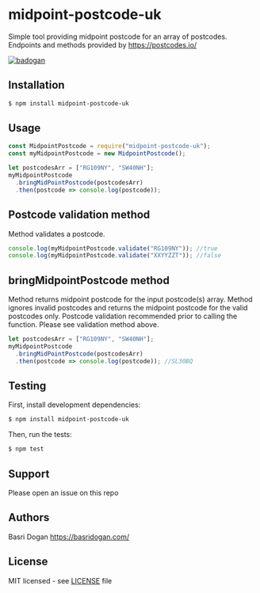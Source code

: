 # midpoint-postcode-uk

Simple tool providing midpoint postcode for an array of postcodes.
Endpoints and methods provided by https://postcodes.io/

[![badogan](https://circleci.com/gh/badogan/midpoint-postcode.svg?style=shield)](https://app.circleci.com/pipelines/github/badogan/midpoint-postcode)

## Installation

```bash
$ npm install midpoint-postcode-uk
```

## Usage

```js
const MidpointPostcode = require("midpoint-postcode-uk");
const myMidpointPostcode = new MidpointPostcode();

let postcodesArr = ["RG109NY", "SW40NH"];
myMidpointPostcode
  .bringMidPointPostcode(postcodesArr)
  .then(postcode => console.log(postcode));
```

## Postcode validation method

Method validates a postcode.

```js
console.log(myMidpointPostcode.validate("RG109NY")); //true
console.log(myMidpointPostcode.validate("XXYYZZT")); //false
```

## bringMidpointPostcode method

Method returns midpoint postcode for the input postcode(s) array.
Method ignores invalid postcodes and returns the midpoint postcode for the valid postcodes only. Postcode validation recommended prior to calling the function. Please see validation method above.

```js
let postcodesArr = ["RG109NY", "SW40NH"];
myMidpointPostcode
  .bringMidPointPostcode(postcodesArr)
  .then(postcode => console.log(postcode)); //SL30BQ
```

## Testing

First, install development dependencies:

```bash
$ npm install midpoint-postcode-uk
```

Then, run the tests:

```bash
$ npm test
```

## Support

Please open an issue on this repo

## Authors

Basri Dogan https://basridogan.com/

## License

MIT licensed - see [LICENSE](LICENSE) file
